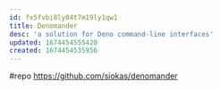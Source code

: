 ```yaml
---
id: fx5fvbi8ly04t7m19ly1qw1
title: Denomander
desc: 'a solution for Deno command-line interfaces'
updated: 1674454555420
created: 1674454535956
---
```


#repo https://github.com/siokas/denomander
